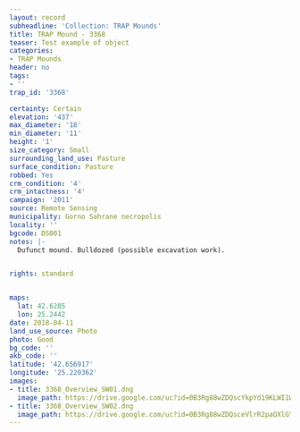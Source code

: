 ```yaml
---
layout: record
subheadline: 'Collection: TRAP Mounds'
title: TRAP Mound - 3368
teaser: Test example of object
categories:
- TRAP Mounds
header: no
tags:
- ''
trap_id: '3368'

certainty: Certain
elevation: '437'
max_diameter: '18'
min_diameter: '11'
height: '1'
size_category: Small
surrounding_land_use: Pasture
surface_condition: Pasture
robbed: Yes
crm_condition: '4'
crm_intactness: '4'
campaign: '2011'
source: Remote Sensing
municipality: Gorno Sahrane necropolis
locality: ''
bgcode: DS001
notes: |-
  Dufunct mound. Bulldozed (possible excavation work).


rights: standard


maps:
  lat: 42.6285
  lon: 25.2442
date: 2018-04-11
land_use_source: Photo
photo: Good
bg_code: ''
akb_code: ''
latitude: '42.656917'
longitude: '25.220362'
images:
- title: 3368_Overview_SW01.dng
  image_path: https://drive.google.com/uc?id=0B3Rg88wZDQscYkpYd19KLWI1WmM
- title: 3368_Overview_SW02.dng
  image_path: https://drive.google.com/uc?id=0B3Rg88wZDQsceVlrR2paOXlGYnc
---
```

